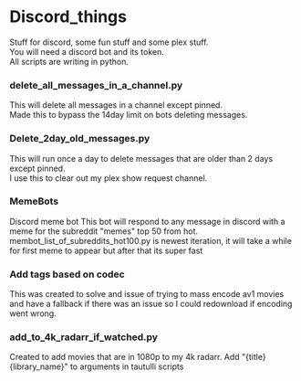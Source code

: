 # Discord_things
Stuff for discord, some fun stuff and some plex stuff.\
You will need a discord bot and its token.\
All scripts are writing in python.

### delete_all_messages_in_a_channel.py
This will delete all messages in a channel except pinned.\
Made this to bypass the 14day limit on bots deleting messages.

### Delete_2day_old_messages.py
This will run once a day to delete messages that are older than 2 days except pinned.\
I use this to clear out my plex show request channel.

### MemeBots
Discord meme bot This bot will respond to any message in discord with a meme for the subreddit "memes" top 50 from hot.
membot_list_of_subreddits_hot100.py is newest iteration, it will take a while for first meme to appear but after that its super fast

### Add tags based on codec
This was created to solve and issue of trying to mass encode av1 movies and have a fallback if there was an issue so I could redownload if encoding went wrong.

### add_to_4k_radarr_if_watched.py
Created to add movies that are in 1080p to my 4k radarr.
Add "{title} {library_name}" to arguments in tautulli scripts

